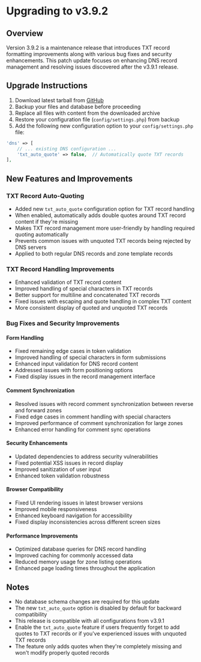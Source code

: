 # Upgrading to v3.9.2

## Overview

Version 3.9.2 is a maintenance release that introduces TXT record formatting improvements along with various bug fixes and security enhancements. This patch update focuses on enhancing DNS record management and resolving issues discovered after the v3.9.1 release.

## Upgrade Instructions

1. Download latest tarball from [GitHub](https://github.com/poweradmin/poweradmin/releases/tag/v3.9.2)
2. Backup your files and database before proceeding
3. Replace all files with content from the downloaded archive
4. Restore your configuration file (`config/settings.php`) from backup
5. Add the following new configuration option to your `config/settings.php` file:

```php
'dns' => [
    // ... existing DNS configuration ...
    'txt_auto_quote' => false,  // Automatically quote TXT records
],
```

## New Features and Improvements

### TXT Record Auto-Quoting
- Added new `txt_auto_quote` configuration option for TXT record handling
- When enabled, automatically adds double quotes around TXT record content if they're missing
- Makes TXT record management more user-friendly by handling required quoting automatically
- Prevents common issues with unquoted TXT records being rejected by DNS servers
- Applied to both regular DNS records and zone template records

### TXT Record Handling Improvements
- Enhanced validation of TXT record content
- Improved handling of special characters in TXT records
- Better support for multiline and concatenated TXT records
- Fixed issues with escaping and quote handling in complex TXT content
- More consistent display of quoted and unquoted TXT records

### Bug Fixes and Security Improvements

#### Form Handling
- Fixed remaining edge cases in token validation
- Improved handling of special characters in form submissions
- Enhanced input validation for DNS record content
- Addressed issues with form positioning options
- Fixed display issues in the record management interface

#### Comment Synchronization
- Resolved issues with record comment synchronization between reverse and forward zones
- Fixed edge cases in comment handling with special characters
- Improved performance of comment synchronization for large zones
- Enhanced error handling for comment sync operations

#### Security Enhancements
- Updated dependencies to address security vulnerabilities
- Fixed potential XSS issues in record display
- Improved sanitization of user input
- Enhanced token validation robustness

#### Browser Compatibility 
- Fixed UI rendering issues in latest browser versions
- Improved mobile responsiveness
- Enhanced keyboard navigation for accessibility
- Fixed display inconsistencies across different screen sizes

#### Performance Improvements
- Optimized database queries for DNS record handling
- Improved caching for commonly accessed data
- Reduced memory usage for zone listing operations
- Enhanced page loading times throughout the application

## Notes

- No database schema changes are required for this update
- The new `txt_auto_quote` option is disabled by default for backward compatibility
- This release is compatible with all configurations from v3.9.1
- Enable the `txt_auto_quote` feature if users frequently forget to add quotes to TXT records or if you've experienced issues with unquoted TXT records
- The feature only adds quotes when they're completely missing and won't modify properly quoted records